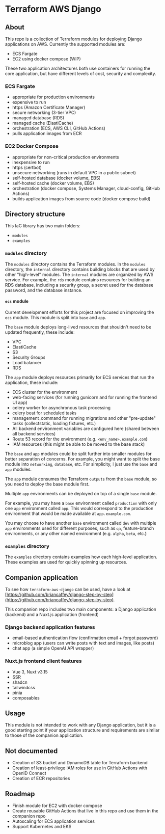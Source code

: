 # Terraform AWS Django

## About

This repo is a collection of Terraform modules for deploying Django applications on AWS. Currently the supported modules are:

- ECS Fargate
- EC2 using docker compose (WIP)

These two application architectures both use containers for running the core application, but have different levels of cost, security and complexity.

### ECS Fargate

- appropriate for production environments
- expensive to run
- https (Amazon Certificate Manager)
- secure networking (3-tier VPC)
- managed database (RDS)
- managed cache (ElastiCache)
- orchestration (ECS, AWS CLI, GitHub Actions)
- pulls application images from ECR

### EC2 Docker Compose

- appropriate for non-critical production environments
- inexpensive to run
- https (certbot)
- unsecure networking (runs in default VPC in a public subnet)
- self-hosted database (docker volume, EBS)
- self-hosted cache (docker volume, EBS)
- orchestration (docker compose, Systems Manager, cloud-config, GitHub Actions)
- builds application images from source code (docker compose build)

## Directory structure

This IaC library has two main folders:

- `modules`
- `examples`

### `modules` directory

The `modules` directory contains the Terraform modules. In the `modules` directory, the `internal` directory contains building blocks that are used by other "high-level" modules. The `internal` modules are organized by AWS service. For example, the `rds` module contains resources for building an RDS database, including a security group, a secret used for the database password, and the database instance.

#### `ecs` module

Current development efforts for this project are focused on improving the `ecs` module. This module is split into `base` and `app`.

The `base` module deploys long-lived resources that shouldn't need to be updated frequently, these include:

- VPC
- ElastiCache
- S3
- Security Groups
- Load balancer
- RDS

The `app` module deploys resources primarily for ECS services that run the application, these include:

- ECS cluster for the environment
- web-facing services (for running gunicorn and for running the frontend UI app)
- celery worker for asynchronous task processing
- celery beat for scheduled tasks
- management_command for running migrations and other "pre-update" tasks (collectstatic, loading fixtures, etc.)
- All backend environment variables are configured here (shared between all backend services)
- Route 53 record for the environment (e.g. `<env_name>.example.com`)
- IAM resources (this might be able to be moved to the base stack)

The `base` and `app` modules could be split further into smaller modules for better separation of concerns. For example, you might want to split the base module into `networking`, `database`, etc. For simplicity, I just use the `base` and `app` modules.

The `app` module consumes the Terraform `outputs` from the `base` module, so you need to deploy the base module first.

Multiple `app` environments can be deployed on top of a single `base` module.

For example, you may have a `base` environment called `production` with only one `app` environment called `app`. This would correspond to the production environment that would be made available at `app.example.com`.

You may choose to have another `base` environment called `dev` with multiple `app` environments used for different purposes, such as `qa`, feature-branch environments, or any other named environment (e.g. `alpha`, `beta`, etc.)

### `examples` directory

The `examples` directory contains examples how each high-level application. These examples are used for quickly spinning up resources.

## Companion application

To see how `terraform-aws-django` can be used, have a look at [https://github.com/briancaffey/django-step-by-step](https://github.com/briancaffey/django-step-by-step).

This companion repo includes two main components: a Django application (backend) and a Nuxt.js application (frontend)

### Django backend application features

- email-based authentication flow (confirmation email + forgot password)
- microblog app (users can write posts with text and images, like posts)
- chat app (a simple OpenAI API wrapper)

### Nuxt.js frontend client features

- Vue 3, Nuxt v3.15
- SSR
- shadcn
- tailwindcss
- pinia
- composables

## Usage

This module is not intended to work with any Django application, but it is a good starting point if your application structure and requirements are similar to those of the companion application.

## Not documented

- Creation of S3 bucket and DynamoDB table for Terraform backend
- Creation of least-privilege IAM roles for use in GitHub Actions with OpenID Connect
- Creation of ECR repositories

## Roadmap

- Finish module for EC2 with docker compose
- Create reusable GitHub Actions that live in this repo and use them in the companion repo
- Autoscaling for ECS application services
- Support Kubernetes and EKS